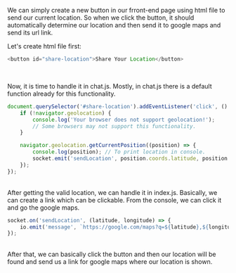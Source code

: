 We can simply create a new button in our frront-end page using html file to send our current location. So when we click the button, it should automatically determine our location and then send it to google maps and send its url link.

Let's create html file first:
```javascript
<button id="share-location">Share Your Location</button>
```

<br>

Now, it is time to handle it in chat.js. Mostly, in chat.js there is a default function already for this functionality.
```js
document.querySelector('#share-location').addEventListener('click', () => {
    if (!navigator.geolocation) {
        console.log('Your browser does not support geolocation!');
        // Some browsers may not support this functionality.
    }

    navigator.geolocation.getCurrentPosition((position) => {
        console.log(position); // To print location in console.
        socket.emit('sendLocation', position.coords.latitude, position.coords.longitude)
    });
});
```
<br>
After getting the valid location, we can handle it in index.js. Basically, we can create a link which can be clickable. From the console, we can click it and go the google maps.

```js
socket.on('sendLocation', (latitude, longitude) => {
    io.emit('message', `https://google.com/maps?q=${latitude},${longitude}`);
});
```

<br>
After that, we can basically click the button and then our location will be found and send us a link for google maps where our location is shown.
